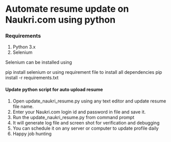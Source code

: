 # Automate resume update on Naukri.com using python

### Requirements

1. Python 3.x
2. Selenium

Selenium can be installed using 

pip install selenium
or using requirement file to install all dependencies
pip install -r requirements.txt

#### Update python script for auto upload resume

1. Open update_naukri_resume.py using any text editor and update resume file name.
2. Enter your Naukri.com login id and password in file and save it.
3. Run the update_naukri_resume.py from command prompt
4. It will generate log file and screen shot for verification and debugging
5. You can schedule it on any server or computer to update profile daily
6. Happy job hunting
